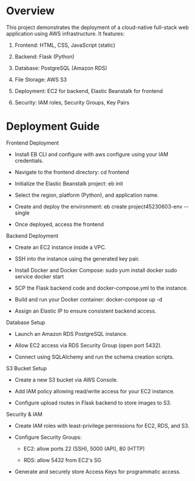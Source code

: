 # Overview
This project demonstrates the deployment of a cloud-native full-stack web application using AWS infrastructure. It features:

1. Frontend: HTML, CSS, JavaScript (static)

2. Backend: Flask (Python)

3. Database: PostgreSQL (Amazon RDS)

4. File Storage: AWS S3

5. Deployment: EC2 for backend, Elastic Beanstalk for frontend

6. Security: IAM roles, Security Groups, Key Pairs

# Deployment Guide

Frontend Deployment

  - Install EB CLI and configure with aws configure using your IAM credentials.

  - Navigate to the frontend directory:
    cd frontend

  - Initialize the Elastic Beanstalk project:
    eb init

  - Select the region, platform (Python), and application name.

  - Create and deploy the environment:
    eb create project45230603-env --single

  - Once deployed, access the frontend

Backend Deployment

  - Create an EC2 instance inside a VPC.

  - SSH into the instance using the generated key pair.

  - Install Docker and Docker Compose:
    sudo yum install docker
    sudo service docker start

  - SCP the Flask backend code and docker-compose.yml to the instance.

  - Build and run your Docker container:
    docker-compose up -d

  - Assign an Elastic IP to ensure consistent backend access.

Database Setup

  - Launch an Amazon RDS PostgreSQL instance.

  - Allow EC2 access via RDS Security Group (open port 5432).

  - Connect using SQLAlchemy and run the schema creation scripts.

S3 Bucket Setup

  - Create a new S3 bucket via AWS Console.

  - Add IAM policy allowing read/write access for your EC2 instance.

  - Configure upload routes in Flask backend to store images to S3.

Security & IAM

  - Create IAM roles with least-privilege permissions for EC2, RDS, and S3.

  - Configure Security Groups:

    - EC2: allow ports 22 (SSH), 5000 (API), 80 (HTTP)

    - RDS: allow 5432 from EC2's SG

  - Generate and securely store Access Keys for programmatic access.
